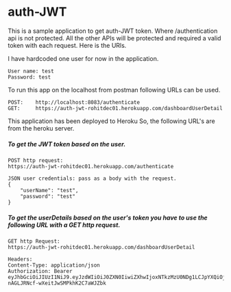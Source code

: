 # auth-JWT

This is a sample application to get auth-JWT token. Where /authentication api is not protected.
All the other APIs will be protected and required a valid token with each request.
Here is the URls.

I have hardcoded one user for now in the application.
````
User name: test
Password: test
````
To run this app on the localhost from postman following URLs can be used.
````
POST:    http://localhost:8083/authenticate
GET:     https://auth-jwt-rohitdec01.herokuapp.com/dashboardUserDetail
````

This application has been deployed to Heroku So, the following URL's are from the heroku server. 

##### To get the JWT token based on the user.

````
POST http request:
https://auth-jwt-rohitdec01.herokuapp.com/authenticate

JSON user credentials: pass as a body with the request.
{
    "userName": "test",
    "password": "test"
}
````

##### To get the userDetails based on the user's token you have to use the following URL with a GET http request.
 
````
GET http Request:
https://auth-jwt-rohitdec01.herokuapp.com/dashboardUserDetail

Headers:
Content-Type: application/json
Authorization: Bearer eyJhbGciOiJIUzI1NiJ9.eyJzdWIiOiJ0ZXN0IiwiZXhwIjoxNTkzMzU0NDg1LCJpYXQiOjE1OTMzMTg0ODV9.CgzTDZ4YTQ-nAGLJRNcf-wXeitJwSMPkhK2C7aWJZbk
````

